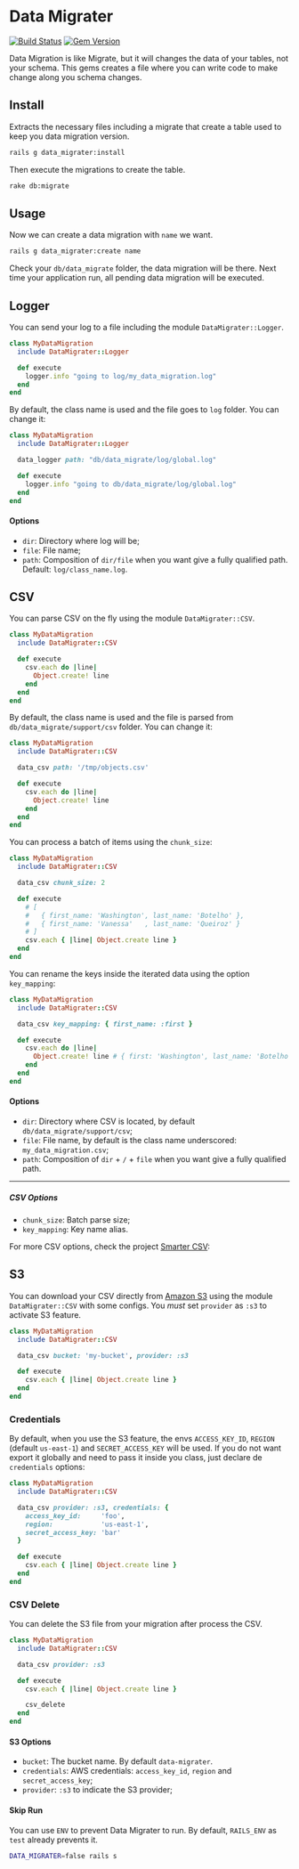 # Data Migrater

[![Build Status](https://travis-ci.org/getninjas/data_migrater.svg)](https://travis-ci.org/getninjas/data_migrater)
[![Gem Version](https://badge.fury.io/rb/data_migrater.svg)](https://badge.fury.io/rb/data_migrater)

Data Migration is like Migrate, but it will changes the data of your tables,
not your schema. This gems creates a file where you can write code to make
change along you schema changes.

## Install

Extracts the necessary files including a migrate that create a table used
to keep you data migration version.

```bash
rails g data_migrater:install
```

Then execute the migrations to create the table.

```bash
rake db:migrate
```

## Usage

Now we can create a data migration with `name` we want.

```bash
rails g data_migrater:create name
```

Check your `db/data_migrate` folder, the data migration will be there.
Next time your application run, all pending data migration will be executed.

## Logger

You can send your log to a file including the module `DataMigrater::Logger`.

```ruby
class MyDataMigration
  include DataMigrater::Logger

  def execute
    logger.info "going to log/my_data_migration.log"
  end
end
```

By default, the class name is used and the file goes to `log` folder. You can change it:

```ruby
class MyDataMigration
  include DataMigrater::Logger

  data_logger path: "db/data_migrate/log/global.log"

  def execute
    logger.info "going to db/data_migrate/log/global.log"
  end
end
```

#### Options

- `dir`: Directory where log will be;
- `file`: File name;
- `path`: Composition of `dir/file` when you want give a fully qualified path. Default: `log/class_name.log`.

## CSV

You can parse CSV on the fly using the module `DataMigrater::CSV`.

```ruby
class MyDataMigration
  include DataMigrater::CSV

  def execute
    csv.each do |line|
      Object.create! line
    end
  end
end
```

By default, the class name is used and the file is parsed from `db/data_migrate/support/csv` folder. You can change it:

```ruby
class MyDataMigration
  include DataMigrater::CSV

  data_csv path: '/tmp/objects.csv'

  def execute
    csv.each do |line|
      Object.create! line
    end
  end
end
```

You can process a batch of items using the `chunk_size`:

```ruby
class MyDataMigration
  include DataMigrater::CSV

  data_csv chunk_size: 2

  def execute
    # [
    #   { first_name: 'Washington', last_name: 'Botelho' },
    #   { first_name: 'Vanessa'   , last_name: 'Queiroz' }
    # ]
    csv.each { |line| Object.create line }
  end
end
```

You can rename the keys inside the iterated data using the option `key_mapping`:

```ruby
class MyDataMigration
  include DataMigrater::CSV

  data_csv key_mapping: { first_name: :first }

  def execute
    csv.each do |line|
      Object.create! line # { first: 'Washington', last_name: 'Botelho' }
    end
  end
end
```

#### Options

- `dir`: Directory where CSV is located, by default `db/data_migrate/support/csv`;
- `file`: File name, by default is the class name underscored: `my_data_migration.csv`;
- `path`: Composition of `dir` + `/` + `file` when you want give a fully qualified path.

---

##### CSV Options

- `chunk_size`: Batch parse size;
- `key_mapping`: Key name alias.

For more CSV options, check the project [Smarter CSV](https://github.com/tilo/smarter_csv):

## S3

You can download your CSV directly from [Amazon S3](https://aws.amazon.com/s3) using the module `DataMigrater::CSV` with some configs. You *must* set `provider` as `:s3` to activate S3 feature.

```ruby
class MyDataMigration
  include DataMigrater::CSV

  data_csv bucket: 'my-bucket', provider: :s3

  def execute
    csv.each { |line| Object.create line }
  end
end
```

### Credentials

By default, when you use the S3 feature, the envs `ACCESS_KEY_ID`, `REGION` (default `us-east-1`) and `SECRET_ACCESS_KEY` will be used.
If you do not want export it globally and need to pass it inside you class, just declare de `credentials` options:

```ruby
class MyDataMigration
  include DataMigrater::CSV

  data_csv provider: :s3, credentials: {
    access_key_id:     'foo',
    region:            'us-east-1',
    secret_access_key: 'bar'
  }

  def execute
    csv.each { |line| Object.create line }
  end
end
```

### CSV Delete

You can delete the S3 file from your migration after process the CSV.

```ruby
class MyDataMigration
  include DataMigrater::CSV

  data_csv provider: :s3

  def execute
    csv.each { |line| Object.create line }

    csv_delete
  end
end
```

#### S3 Options

- `bucket`: The bucket name. By default `data-migrater`.
- `credentials`: AWS credentials: `access_key_id`, `region` and `secret_access_key`;
- `provider`: `:s3` to indicate the S3 provider;

#### Skip Run

You can use `ENV` to prevent Data Migrater to run. By default, `RAILS_ENV` as `test` already prevents it.

```bash
DATA_MIGRATER=false rails s
```
